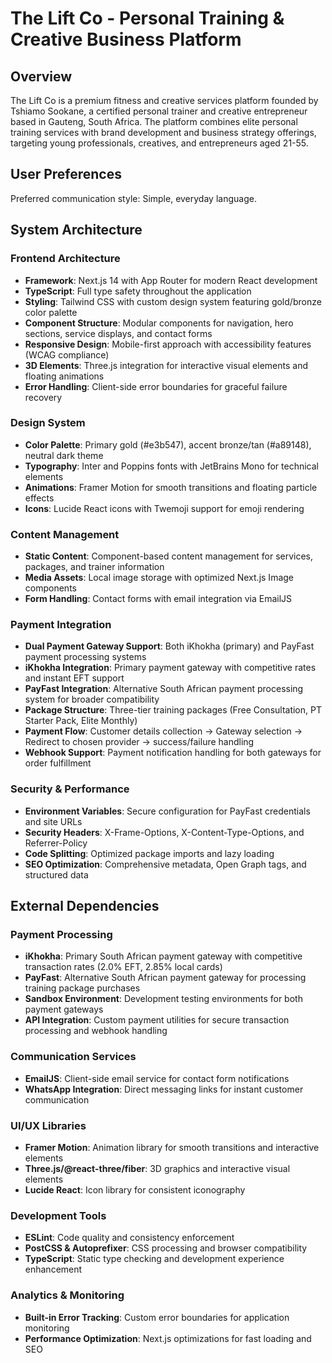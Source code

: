 # The Lift Co - Personal Training & Creative Business Platform

## Overview

The Lift Co is a premium fitness and creative services platform founded by Tshiamo Sookane, a certified personal trainer and creative entrepreneur based in Gauteng, South Africa. The platform combines elite personal training services with brand development and business strategy offerings, targeting young professionals, creatives, and entrepreneurs aged 21-55.

## User Preferences

Preferred communication style: Simple, everyday language.

## System Architecture

### Frontend Architecture
- **Framework**: Next.js 14 with App Router for modern React development
- **TypeScript**: Full type safety throughout the application
- **Styling**: Tailwind CSS with custom design system featuring gold/bronze color palette
- **Component Structure**: Modular components for navigation, hero sections, service displays, and contact forms
- **Responsive Design**: Mobile-first approach with accessibility features (WCAG compliance)
- **3D Elements**: Three.js integration for interactive visual elements and floating animations
- **Error Handling**: Client-side error boundaries for graceful failure recovery

### Design System
- **Color Palette**: Primary gold (#e3b547), accent bronze/tan (#a89148), neutral dark theme
- **Typography**: Inter and Poppins fonts with JetBrains Mono for technical elements
- **Animations**: Framer Motion for smooth transitions and floating particle effects
- **Icons**: Lucide React icons with Twemoji support for emoji rendering

### Content Management
- **Static Content**: Component-based content management for services, packages, and trainer information
- **Media Assets**: Local image storage with optimized Next.js Image components
- **Form Handling**: Contact forms with email integration via EmailJS

### Payment Integration
- **Dual Payment Gateway Support**: Both iKhokha (primary) and PayFast payment processing systems
- **iKhokha Integration**: Primary payment gateway with competitive rates and instant EFT support
- **PayFast Integration**: Alternative South African payment processing system for broader compatibility
- **Package Structure**: Three-tier training packages (Free Consultation, PT Starter Pack, Elite Monthly)
- **Payment Flow**: Customer details collection → Gateway selection → Redirect to chosen provider → success/failure handling
- **Webhook Support**: Payment notification handling for both gateways for order fulfillment

### Security & Performance
- **Environment Variables**: Secure configuration for PayFast credentials and site URLs
- **Security Headers**: X-Frame-Options, X-Content-Type-Options, and Referrer-Policy
- **Code Splitting**: Optimized package imports and lazy loading
- **SEO Optimization**: Comprehensive metadata, Open Graph tags, and structured data

## External Dependencies

### Payment Processing
- **iKhokha**: Primary South African payment gateway with competitive transaction rates (2.0% EFT, 2.85% local cards)
- **PayFast**: Alternative South African payment gateway for processing training package purchases
- **Sandbox Environment**: Development testing environments for both payment gateways
- **API Integration**: Custom payment utilities for secure transaction processing and webhook handling

### Communication Services
- **EmailJS**: Client-side email service for contact form notifications
- **WhatsApp Integration**: Direct messaging links for instant customer communication

### UI/UX Libraries
- **Framer Motion**: Animation library for smooth transitions and interactive elements
- **Three.js/@react-three/fiber**: 3D graphics and interactive visual elements
- **Lucide React**: Icon library for consistent iconography

### Development Tools
- **ESLint**: Code quality and consistency enforcement
- **PostCSS & Autoprefixer**: CSS processing and browser compatibility
- **TypeScript**: Static type checking and development experience enhancement

### Analytics & Monitoring
- **Built-in Error Tracking**: Custom error boundaries for application monitoring
- **Performance Optimization**: Next.js optimizations for fast loading and SEO